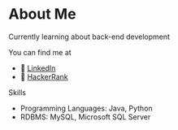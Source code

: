 # About Me

Currently learning about back-end development

You can find me at
- 👤 [LinkedIn](https://www.linkedin.com/in/thiolivrr/)
- 👾 [HackerRank](https://www.hackerrank.com/oliveirathiago11)

Skills
- Programming Languages: Java, Python
- RDBMS: MySQL, Microsoft SQL Server

